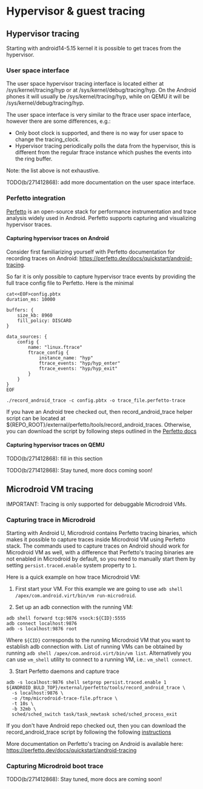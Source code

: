 # Hypervisor & guest tracing

## Hypervisor tracing

Starting with android14-5.15 kernel it is possible to get traces from the hypervisor.

### User space interface

The user space hypervisor tracing interface is located either at /sys/kernel/tracing/hyp or at
/sys/kernel/debug/tracing/hyp. On the Android phones it will usually be /sys/kernel/tracing/hyp,
while on QEMU it will be /sys/kernel/debug/tracing/hyp.

The user space interface is very similar to the ftrace user space interface, however there are some
differences, e.g.:

* Only boot clock is supported, and there is no way for user space to change the tracing_clock.
* Hypervisor tracing periodically polls the data from the hypervisor, this is different from the
  regular ftrace instance which pushes the events into the ring buffer.

Note: the list above is not exhaustive.

TODO(b/271412868): add more documentation on the user space interface.

### Perfetto integration

[Perfetto](https://perfetto.dev/docs/) is an open-source stack for performance instrumentation and
trace analysis widely used in  Android. Perfetto supports capturing and visualizing hypervisor
traces.

#### Capturing hypervisor traces on Android

Consider first familiarizing yourself with Perfetto documentation for recording traces on Android:
https://perfetto.dev/docs/quickstart/android-tracing.

So far it is only possible to capture hypervisor trace events by providing the full trace config
file to Perfetto. Here is the minimal

```shell
cat<<EOF>config.pbtx
duration_ms: 10000

buffers: {
    size_kb: 8960
    fill_policy: DISCARD
}

data_sources: {
    config {
        name: "linux.ftrace"
        ftrace_config {
            instance_name: "hyp"
            ftrace_events: "hyp/hyp_enter"
            ftrace_events: "hyp/hyp_exit"
        }
    }
}
EOF

./record_android_trace -c config.pbtx -o trace_file.perfetto-trace
```

If you have an Android tree checked out, then record_android_trace helper script can be located at
${REPO_ROOT}/external/perfetto/tools/record_android_traces. Otherwise, you can download the script
by following steps outlined in the [Perfetto docs](
https://perfetto.dev/docs/quickstart/android-tracing#recording-a-trace-through-the-cmdline)

#### Capturing hypervisor traces on QEMU

TODO(b/271412868): fill in this section

TODO(b/271412868): Stay tuned, more docs coming soon!

## Microdroid VM tracing

IMPORTANT: Tracing is only supported for debuggable Microdroid VMs.

### Capturing trace in Microdroid

Starting with Android U, Microdroid contains Perfetto tracing binaries, which makes it possible to
capture traces inside Microdroid VM using Perfetto stack. The commands used to capture traces on
Android should work for Microdroid VM as well, with a difference that Perfetto's tracing binaries
are not enabled in Microdroid by default, so you need to manually start them by setting
`persist.traced.enable` system property to `1`.

Here is a quick example on how trace Microdroid VM:

1. First start your VM. For this example we are going to use
`adb shell /apex/com.android.virt/bin/vm run-microdroid`.

2. Set up an adb connection with the running VM:
```shell
adb shell forward tcp:9876 vsock:${CID}:5555
adb connect localhost:9876
adb -s localhost:9876 root
```
Where `${CID}` corresponds to the running Microdroid VM that you want to establish adb connection
with. List of running VMs can be obtained by running `adb shell /apex/com.android.virt/bin/vm list`.
Alternatively you can use `vm_shell` utility to connect to a running VM, i.e.: `vm_shell connect`.

3. Start Perfetto daemons and capture trace
```shell
adb -s localhost:9876 shell setprop persist.traced.enable 1
${ANDROID_BULD_TOP}/external/perfetto/tools/record_android_trace \
  -s localhost:9876 \
  -o /tmp/microdroid-trace-file.pftrace \
  -t 10s \
  -b 32mb \
  sched/sched_switch task/task_newtask sched/sched_process_exit
```

If you don't have Android repo checked out, then you can download the record_android_trace script by
following the following [instructions](
https://perfetto.dev/docs/quickstart/android-tracing#recording-a-trace-through-the-cmdline)

More documentation on Perfetto's tracing on Android is available here:
https://perfetto.dev/docs/quickstart/android-tracing

### Capturing Microdroid boot trace

TODO(b/271412868): Stay tuned, more docs are coming soon!
